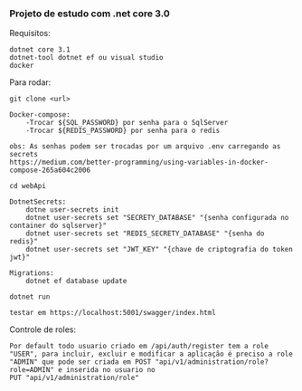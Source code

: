 <h3>Projeto de estudo com .net core 3.0</h3>

Requisitos:

    dotnet core 3.1
    dotnet-tool dotnet ef ou visual studio
    docker

Para rodar:

    git clone <url>
    
    Docker-compose:
        -Trocar ${SQL_PASSWORD} por senha para o SqlServer
        -Trocar ${REDIS_PASSWORD} por senha para o redis

    obs: As senhas podem ser trocadas por um arquivo .env carregando as secrets
    https://medium.com/better-programming/using-variables-in-docker-compose-265a604c2006

    cd webApi
    
    DotnetSecrets:
        dotne user-secrets init
        dotnet user-secrets set "SECRETY_DATABASE" "{senha configurada no container do sqlserver}"
        dotnet user-secrets set "REDIS_SECRETY_DATABASE" "{senha do redis}"
        dotnet user-secrets set "JWT_KEY" "{chave de criptografia do token jwt}"

    Migrations:
        dotnet ef database update

	dotnet run

    testar em https://localhost:5001/swagger/index.html

Controle de roles:

    Por default todo usuario criado em /api/auth/register tem a role "USER", para incluir, excluir e modificar a aplicação é preciso a role "ADMIN" que pode ser criada em POST "api/v1/administration/role?role=ADMIN" e inserida no usuario no 
    PUT "api/v1/administration/role"
